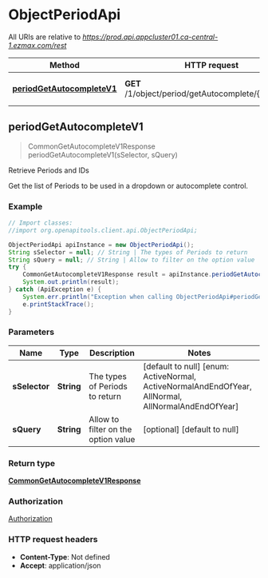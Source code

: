 # ObjectPeriodApi

All URIs are relative to *https://prod.api.appcluster01.ca-central-1.ezmax.com/rest*

Method | HTTP request | Description
------------- | ------------- | -------------
[**periodGetAutocompleteV1**](ObjectPeriodApi.md#periodGetAutocompleteV1) | **GET** /1/object/period/getAutocomplete/{sSelector} | Retrieve Periods and IDs



## periodGetAutocompleteV1

> CommonGetAutocompleteV1Response periodGetAutocompleteV1(sSelector, sQuery)

Retrieve Periods and IDs

Get the list of Periods to be used in a dropdown or autocomplete control.

### Example

```java
// Import classes:
//import org.openapitools.client.api.ObjectPeriodApi;

ObjectPeriodApi apiInstance = new ObjectPeriodApi();
String sSelector = null; // String | The types of Periods to return
String sQuery = null; // String | Allow to filter on the option value
try {
    CommonGetAutocompleteV1Response result = apiInstance.periodGetAutocompleteV1(sSelector, sQuery);
    System.out.println(result);
} catch (ApiException e) {
    System.err.println("Exception when calling ObjectPeriodApi#periodGetAutocompleteV1");
    e.printStackTrace();
}
```

### Parameters


Name | Type | Description  | Notes
------------- | ------------- | ------------- | -------------
 **sSelector** | **String**| The types of Periods to return | [default to null] [enum: ActiveNormal, ActiveNormalAndEndOfYear, AllNormal, AllNormalAndEndOfYear]
 **sQuery** | **String**| Allow to filter on the option value | [optional] [default to null]

### Return type

[**CommonGetAutocompleteV1Response**](CommonGetAutocompleteV1Response.md)

### Authorization

[Authorization](../README.md#Authorization)

### HTTP request headers

- **Content-Type**: Not defined
- **Accept**: application/json

